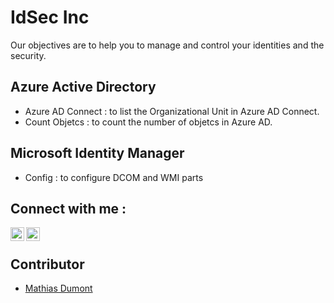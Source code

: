 # IdSec Inc
Our objectives are to help you to manage and control your identities and the security.

## Azure Active Directory

* Azure AD Connect : to list the Organizational Unit in Azure AD Connect.
* Count Objetcs : to count the number of objetcs in Azure AD.

## Microsoft Identity Manager

* Config : to configure DCOM and WMI parts


## Connect with me :
[<img align="left" alt="codeSTACKr | Twitter" width="22px" src="https://cdn.jsdelivr.net/npm/simple-icons@v3/icons/twitter.svg" />][twitter]
[<img align="left" alt="codeSTACKr | LinkedIn" width="22px" src="https://cdn.jsdelivr.net/npm/simple-icons@v3/icons/linkedin.svg" />][linkedin]
<br />
<!-- This section you create this variables that are used above -->
[twitter]: https://twitter.com/IdSec_inc
[linkedin]: https://www.linkedin.com/in/idsec-inc-1881b21a9/


## Contributor

+ [Mathias Dumont](https://www.linkedin.com/in/idsec-inc-1881b21a9)